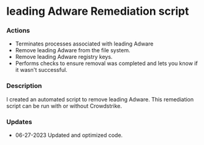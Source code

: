 # leading Adware Remediation script

### Actions
- Terminates processes associated with leading Adware
- Remove leading Adware from the file system.
- Remove leading Adware registry keys.
- Performs checks to ensure removal was completed and lets you know if it wasn't successful.

### Description

I created an automated script to remove leading Adware. This remediation script can be run with or without Crowdstrike.

### Updates

- 06-27-2023 Updated and optimized code.
